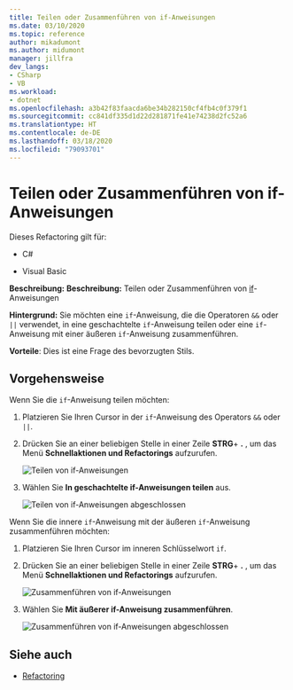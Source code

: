 ```yaml
---
title: Teilen oder Zusammenführen von if-Anweisungen
ms.date: 03/10/2020
ms.topic: reference
author: mikadumont
ms.author: midumont
manager: jillfra
dev_langs:
- CSharp
- VB
ms.workload:
- dotnet
ms.openlocfilehash: a3b42f83faacda6be34b282150cf4fb4c0f379f1
ms.sourcegitcommit: cc841df335d1d22d281871fe41e74238d2fc52a6
ms.translationtype: HT
ms.contentlocale: de-DE
ms.lasthandoff: 03/18/2020
ms.locfileid: "79093701"
---
```

# <a name="split-or-merge-if-statements"></a>Teilen oder Zusammenführen von if-Anweisungen

Dieses Refactoring gilt für:

- C#

- Visual Basic

**Beschreibung:** **Beschreibung:** Teilen oder Zusammenführen von [if](/dotnet/csharp/language-reference/keywords/if-else)-Anweisungen

**Hintergrund:** Sie möchten eine `if`-Anweisung, die die Operatoren `&&` oder `||` verwendet, in eine geschachtelte `if`-Anweisung teilen oder eine `if`-Anweisung mit einer äußeren `if`-Anweisung zusammenführen.

**Vorteile**: Dies ist eine Frage des bevorzugten Stils.  

## <a name="how-to"></a>Vorgehensweise

Wenn Sie die `if`-Anweisung teilen möchten:

1. Platzieren Sie Ihren Cursor in der `if`-Anweisung des Operators `&&` oder `||`.

2. Drücken Sie an einer beliebigen Stelle in einer Zeile **STRG**+ **.** , um das Menü **Schnellaktionen und Refactorings** aufzurufen.

    ![Teilen von if-Anweisungen](../media/split-if-statement.png)

3. Wählen Sie **In geschachtelte if-Anweisungen teilen** aus.

    ![Teilen von if-Anweisungen abgeschlossen](../media/split-if-statement-complete.png)

Wenn Sie die innere `if`-Anweisung mit der äußeren `if`-Anweisung zusammenführen möchten: 

1. Platzieren Sie Ihren Cursor im inneren Schlüsselwort `if`.

2. Drücken Sie an einer beliebigen Stelle in einer Zeile **STRG**+ **.** , um das Menü **Schnellaktionen und Refactorings** aufzurufen.

    ![Zusammenführen von if-Anweisungen](../media/merge-if-statement.png)

3. Wählen Sie **Mit äußerer if-Anweisung zusammenführen**.

    ![Zusammenführen von if-Anweisungen abgeschlossen](../media/merge-if-statement-complete.png)

## <a name="see-also"></a>Siehe auch

- [Refactoring](../refactoring-in-visual-studio.md)